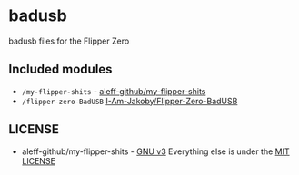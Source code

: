 # badusb
badusb files for the Flipper Zero

## Included modules
* `/my-flipper-shits` - [aleff-github/my-flipper-shits](https://github.com/aleff-github/my-flipper-shits/)
* `/flipper-zero-BadUSB` [I-Am-Jakoby/Flipper-Zero-BadUSB](https://github.com/I-Am-Jakoby/Flipper-Zero-BadUSB/)

## LICENSE
* aleff-github/my-flipper-shits - [GNU v3](https://github.com/aleff-github/my-flipper-shits/blob/main/LICENCE)
Everything else is under the [MIT LICENSE](/LICENSE)
